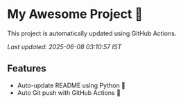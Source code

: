 # My Awesome Project 🚀

This project is automatically updated using GitHub Actions.

_Last updated: 2025-06-08 03:10:57 IST_

## Features
- Auto-update README using Python 🐍
- Auto Git push with GitHub Actions 🤖
